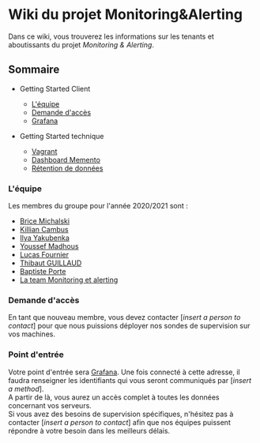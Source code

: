 # Wiki du projet Monitoring&Alerting

Dans ce wiki, vous trouverez les informations sur les tenants et aboutissants du projet _Monitoring & Alerting_.  
## Sommaire 
- Getting Started Client 
  - [L'équipe](#léquipe)
  - [Demande d'accès](#demande-daccès)
  - [Grafana](#point-dentrée)

- Getting Started technique
    - [Vagrant](https://github.com/Ynov-Monitoring/deployment/wiki/Vagrant)
    - [Dashboard Memento](https://github.com/Ynov-Monitoring/deployment/wiki/Ajout-de-dashboard)
    - [Rétention de données](https://github.com/Ynov-Monitoring/deployment/wiki/Retention-de-donn%C3%A9es)

### L'équipe 

Les membres du groupe pour l'année 2020/2021 sont :
- [Brice Michalski](mailto:brice.michalsky@ynov.com)
- [Killian Cambus](mailto:killian.cambus@ynov.com)
- [Ilya Yakubenka](mailto:ilya.yakubenka@ynov.com)
- [Youssef Madhous](mailto:youssef.madhous@ynov.com)
- [Lucas Fournier](mailto:lucas.fournier@ynov.com)
- [Thibaut GUILLAUD](mailto:thibaut.guillaud@ynov.com)
- [Baptiste Porte](mailto:baptiste.porte@ynov.com)
- [La team Monitoring et alerting](mailto:brice.michalsky@ynov.com,killian.cambus@ynov.com,ilya.yakubenka@ynov.com,youssef.madhous@ynov.com,lucas.fournier@ynov.com,thibaut.guillaud@ynov.com,baptiste.porte@ynov.com)

### Demande d'accès

En tant que nouveau membre, vous devez contacter [_insert a person to contact_] pour que nous puissions déployer nos sondes de supervision sur vos machines.   

### Point d'entrée

Votre point d'entrée sera [Grafana](https://127.0.0.1). Une fois connecté à cette adresse, il faudra renseigner les identifiants qui vous seront communiqués par [_insert a method_].  
A partir de là, vous aurez un accès complet à toutes les données concernant vos serveurs.  
Si vous avez des besoins de supervision spécifiques, n'hésitez pas à contacter [_insert a person to contact_] afin que nos équipes puissent répondre à votre besoin dans les meilleurs délais.  